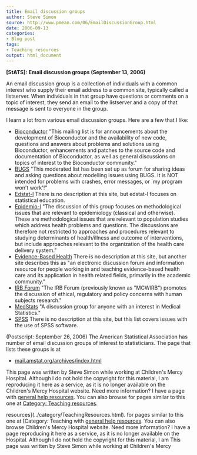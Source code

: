 ```yaml
---
title: Email discussion groups
author: Steve Simon
source: http://www.pmean.com/06/EmailDiscussionGroup.html
date: 2006-09-13
categories:
- Blog post
tags:
- Teaching resources
output: html_document
---
```

**[StATS]:** **Email discussion groups (September
13, 2006)**

An email discussion group is a collection of individuals with a common
interest who supply their email address to a common site, typically
called a listserver. When individuals in that group have questions or
comments on a topic of interest, they send an email to the listserver
and a copy of that message is sent to everyone in the group.

I learn a lot from various email discussion groups. Here are a few that
I like:

-   [Bioconductor](http://www.bioconductor.org/docs/mailList.html)
    "This mailing list is for announcements about the development of
    Bioconductor and the availability of new code, questions and answers
    about problems and solutions using Bioconductor, enhancements and
    patches to the source code and documentation of Bioconductor, as
    well as general discussions on topics of interest to the
    Bioconductor community."
-   [BUGS](http://www.jiscmail.ac.uk/archives/bugs.html) "This
    moderated list has been set up as forum for sharing ideas and asking
    questions about modelling issues using BUGS. It is NOT intended for
    problems with crashes, error messages, or \`my program won't
    work'!"
-   [Edstat-l](http://lists.psu.edu/archives/edstat-l.html) There is no
    description at this site, but edstat-l focuses on statistical
    education.
-   [Epidemio-l](http://www.listes.umontreal.ca/wws/info/epidemio-l)
    "The discussion of this group focuses on methodological issues that
    are relevant to epidemiology (classical and otherwise). These are
    methodological issues that are relevant to population studies which
    address health problems and questions. The discussions are therefore
    not restricted to approaches and procedures relevant to studying
    determinants of health/illness and outcome of interventions, but
    include approaches relevant to the organization of the health care
    delivery system."
-   [Evidence-Based
    Health](http://www.jiscmail.ac.uk/lists/EVIDENCE-BASED-HEALTH.html)
    There is no description at this site, but another site describes
    this as "an electronic discussion forum and information resource
    for people working in and teaching evidence-based health care and
    its application in health related fields, primarily in the academic
    community."
-   [IRB Forum](http://www.irbforum.org/) "The IRB Forum (previously
    known as "MCWIRB") promotes the discussion of ethical, regulatory
    and policy concerns with human subjects research."
-   [MedStats](http://groups.google.com/group/MedStats) "A discussion
    group for anyone with an interest in Medical Statistics."
-   [SPSS](http://listserv.uga.edu/archives/spssx-l.html) There is no
    description at this site, but this list covers issues with the use
    of SPSS software.

(Postscript: September 26, 2006) The American Statistical Association
has number of email discussion groups of interest to statisticians. The
page that lists these groups is at

-   [mail.amstat.org/archives/index.html](http://mail.amstat.org/archives/index.html)

This page was written by Steve Simon while working at Children's Mercy
Hospital. Although I do not hold the copyright for this material, I am
reproducing it here as a service, as it is no longer available on the
Children's Mercy Hospital website. Need more information? I have a page
with [general help resources](../GeneralHelp.html). You can also browse
for pages similar to this one at [Category: Teaching
resources](../category/TeachingResources.html).
<!---More--->
resources](../category/TeachingResources.html).
for pages similar to this one at [Category: Teaching
with [general help resources](../GeneralHelp.html). You can also browse
Children's Mercy Hospital website. Need more information? I have a page
reproducing it here as a service, as it is no longer available on the
Hospital. Although I do not hold the copyright for this material, I am
This page was written by Steve Simon while working at Children's Mercy

<!---Do not use
**[StATS]:** **Email discussion groups (September
This page was written by Steve Simon while working at Children's Mercy
Hospital. Although I do not hold the copyright for this material, I am
reproducing it here as a service, as it is no longer available on the
Children's Mercy Hospital website. Need more information? I have a page
with [general help resources](../GeneralHelp.html). You can also browse
for pages similar to this one at [Category: Teaching
resources](../category/TeachingResources.html).
--->

